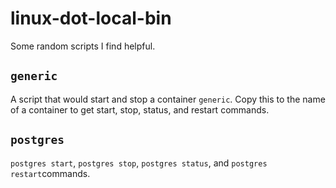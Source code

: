 # linux-dot-local-bin

Some random scripts I find helpful.

## `generic`

A script that would start and stop a container `generic`. Copy this to the name of a container to get start, stop, status, and restart commands.

## `postgres`

 `postgres start`, `postgres stop`, `postgres status`, and `postgres restart`commands.
